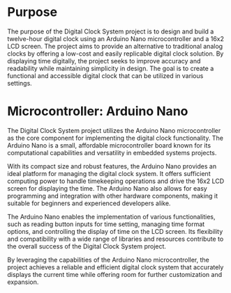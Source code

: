 # Purpose

The purpose of the Digital Clock System project is to design and build a twelve-hour digital clock using an Arduino Nano microcontroller and a 16x2 LCD screen. The project aims to provide an alternative to traditional analog clocks by offering a low-cost and easily replicable digital clock solution. By displaying time digitally, the project seeks to improve accuracy and readability while maintaining simplicity in design. The goal is to create a functional and accessible digital clock that can be utilized in various settings.

# Microcontroller: Arduino Nano

The Digital Clock System project utilizes the Arduino Nano microcontroller as the core component for implementing the digital clock functionality. The Arduino Nano is a small, affordable microcontroller board known for its computational capabilities and versatility in embedded systems projects.

With its compact size and robust features, the Arduino Nano provides an ideal platform for managing the digital clock system. It offers sufficient computing power to handle timekeeping operations and drive the 16x2 LCD screen for displaying the time. The Arduino Nano also allows for easy programming and integration with other hardware components, making it suitable for beginners and experienced developers alike.

The Arduino Nano enables the implementation of various functionalities, such as reading button inputs for time setting, managing time format options, and controlling the display of time on the LCD screen. Its flexibility and compatibility with a wide range of libraries and resources contribute to the overall success of the Digital Clock System project.

By leveraging the capabilities of the Arduino Nano microcontroller, the project achieves a reliable and efficient digital clock system that accurately displays the current time while offering room for further customization and expansion.